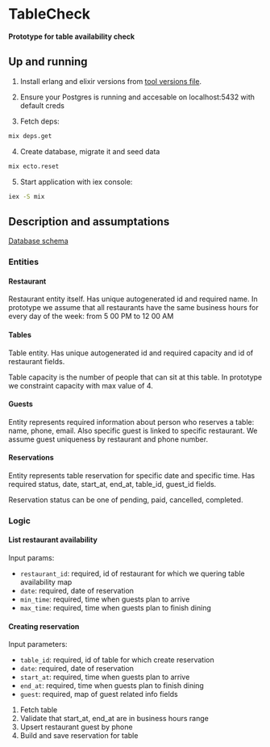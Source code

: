 # TableCheck

**Prototype for table availability check**

## Up and running

1. Install erlang and elixir versions from [tool versions file](./.tool-versions).

2. Ensure your Postgres is running and accesable on localhost:5432 with default creds

3. Fetch deps: 

```sh
mix deps.get
```

4. Create database, migrate it and seed data

```sh
mix ecto.reset
```

5. Start application with iex console:

```sh
iex -S mix
```

## Description and assumptations

[Database schema](./db_schema.png)

### Entities

#### Restaurant

Restaurant entity itself. Has unique autogenerated id and required name. 
In prototype we assume that all restaurants have the same business hours 
for every day of the week: from 5 00 PM to 12 00 AM

#### Tables

Table entity. Has unique autogenerated id and required capacity and id of restaurant fields.

Table capacity is the number of people that can sit at this table. In prototype
we constraint capacity with max value of 4.

#### Guests

Entity represents required information about person who reserves a table: name, phone, email. Also specific guest is linked to specific restaurant. We assume guest uniqueness by restaurant and phone number.

#### Reservations

Entity represents table reservation for specific date and specific time. Has required status, date, start_at, end_at, table_id, guest_id fields.

Reservation status can be one of pending, paid, cancelled, completed.

### Logic

#### List restaurant availability

Input params:

- `restaurant_id`: required, id of restaurant for which we quering table availability map
- `date`: required, date of reservation
- `min_time`: required, time when guests plan to arrive
- `max_time`: required, time when guests plan to finish dining

#### Creating reservation

Input parameters: 

- `table_id`: required, id of table for which create reservation
- `date`: required, date of reservation
- `start_at`: required, time when guests plan to arrive
- `end_at`: required, time when guests plan to finish dining
- `guest`: required, map of guest related info fields

1. Fetch table
2. Validate that start_at, end_at are in business hours range
3. Upsert restaurant guest by phone
4. Build and save reservation for table
